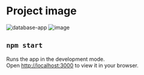 # Project image

![database-app](https://github.com/gideonfu55/Avensys-frontend-lessons/assets/94817218/2e2267e1-b042-4934-a490-c70f659023a8)
![image](https://github.com/gideonfu55/Avensys-frontend-lessons/assets/94817218/47c6cef6-c1ba-4773-892b-efb09643af55)

## `npm start`

Runs the app in the development mode.\
Open [http://localhost:3000](http://localhost:3000) to view it in your browser.
